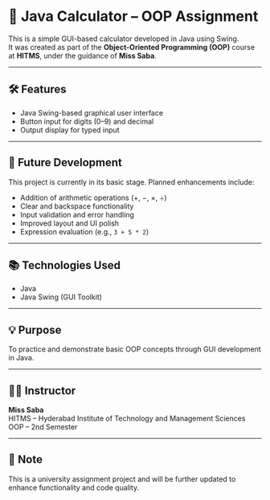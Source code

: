# 📘 Java Calculator – OOP Assignment

This is a simple GUI-based calculator developed in Java using Swing.  
It was created as part of the **Object-Oriented Programming (OOP)** course at **HITMS**, under the guidance of **Miss Saba**.

---

## 🛠 Features
- Java Swing-based graphical user interface
- Button input for digits (0–9) and decimal
- Output display for typed input

---

## 🚀 Future Development
This project is currently in its basic stage. Planned enhancements include:
- Addition of arithmetic operations (+, −, ×, ÷)
- Clear and backspace functionality
- Input validation and error handling
- Improved layout and UI polish
- Expression evaluation (e.g., `3 + 5 * 2`)

---

## 📚 Technologies Used
- Java
- Java Swing (GUI Toolkit)

---

## 💡 Purpose
To practice and demonstrate basic OOP concepts through GUI development in Java.

---

## 🧑‍🏫 Instructor
**Miss Saba**  
HITMS – Hyderabad Institute of Technology and Management Sciences  
OOP – 2nd Semester

---

## 📌 Note
This is a university assignment project and will be further updated to enhance functionality and code quality.
